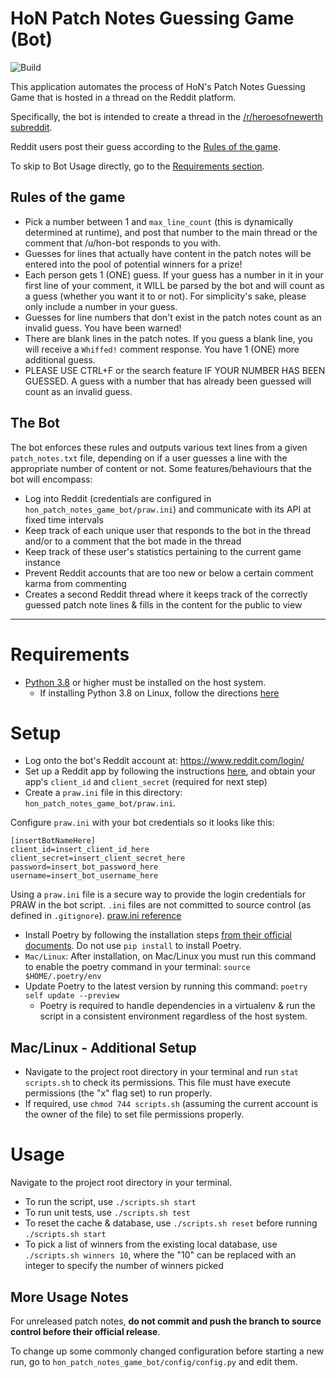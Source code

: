 # HoN Patch Notes Guessing Game (Bot)

![Build](https://github.com/ElementUser/HoN-Patch-Notes-Game-Bot/workflows/.github/workflows/.github_ci.yml/badge.svg)

This application automates the process of HoN's Patch Notes Guessing Game that is hosted in a thread on the Reddit platform.

Specifically, the bot is intended to create a thread in the [/r/heroesofnewerth subreddit](https://www.reddit.com/r/HeroesofNewerth/).

Reddit users post their guess according to the [Rules of the game](#Rules-of-the-game).

To skip to Bot Usage directly, go to the [Requirements section](#Requirements).

## Rules of the game

- Pick a number between 1 and `max_line_count` (this is dynamically determined at runtime), and post that number to the main thread or the comment that /u/hon-bot responds to you with.
- Guesses for lines that actually have content in the patch notes will be entered into the pool of potential winners for a prize!
- Each person gets 1 (ONE) guess. If your guess has a number in it in your first line of your comment, it WILL be parsed by the bot and will count as a guess (whether you want it to or not). For simplicity's sake, please only include a number in your guess.
- Guesses for line numbers that don't exist in the patch notes count as an invalid guess. You have been warned!
- There are blank lines in the patch notes. If you guess a blank line, you will receive a `Whiffed!` comment response. You have 1 (ONE) more additional guess.
- PLEASE USE CTRL+F or the search feature IF YOUR NUMBER HAS BEEN GUESSED. A guess with a number that has already been guessed will count as an invalid guess.

## The Bot

The bot enforces these rules and outputs various text lines from a given `patch_notes.txt` file, depending on if a user guesses a line with the appropriate number of content or not. Some features/behaviours that the bot will encompass:

- Log into Reddit (credentials are configured in `hon_patch_notes_game_bot/praw.ini`) and communicate with its API at fixed time intervals
- Keep track of each unique user that responds to the bot in the thread and/or to a comment that the bot made in the thread
- Keep track of these user's statistics pertaining to the current game instance
- Prevent Reddit accounts that are too new or below a certain comment karma from commenting
- Creates a second Reddit thread where it keeps track of the correctly guessed patch note lines & fills in the content for the public to view

---

# Requirements

- [Python 3.8](https://www.python.org/downloads/release/python-380/) or higher must be installed on the host system.
  - If installing Python 3.8 on Linux, follow the directions [here](https://tecadmin.net/install-python-3-8-ubuntu/)

# Setup

- Log onto the bot's Reddit account at: https://www.reddit.com/login/
- Set up a Reddit app by following the instructions [here](https://github.com/reddit-archive/reddit/wiki/OAuth2-Quick-Start-Example), and obtain your app's `client_id` and `client_secret` (required for next step)
- Create a `praw.ini` file in this directory: `hon_patch_notes_game_bot/praw.ini`.

Configure `praw.ini` with your bot credentials so it looks like this:

```
[insertBotNameHere]
client_id=insert_client_id_here
client_secret=insert_client_secret_here
password=insert_bot_password_here
username=insert_bot_username_here
```

Using a `praw.ini` file is a secure way to provide the login credentials for PRAW in the bot script. `.ini` files are not committed to source control (as defined in `.gitignore`). [praw.ini reference](https://praw.readthedocs.io/en/latest/getting_started/configuration/prawini.html)

- Install Poetry by following the installation steps [from their official documents](https://python-poetry.org/docs/). Do not use `pip install` to install Poetry.
- `Mac/Linux`: After installation, on Mac/Linux you must run this command to enable the poetry command in your terminal: `source $HOME/.poetry/env`
- Update Poetry to the latest version by running this command: `poetry self update --preview`
  - Poetry is required to handle dependencies in a virtualenv & run the script in a consistent environment regardless of the host system.

## Mac/Linux - Additional Setup

- Navigate to the project root directory in your terminal and run `stat scripts.sh` to check its permissions. This file must have execute permissions (the "x" flag set) to run properly.
- If required, use `chmod 744 scripts.sh` (assuming the current account is the owner of the file) to set file permissions properly.

# Usage

Navigate to the project root directory in your terminal.

- To run the script, use `./scripts.sh start`
- To run unit tests, use `./scripts.sh test`
- To reset the cache & database, use `./scripts.sh reset` before running `./scripts.sh start`
- To pick a list of winners from the existing local database, use `./scripts.sh winners 10`, where the "10" can be replaced with an integer to specify the number of winners picked

## More Usage Notes

For unreleased patch notes, **do not commit and push the branch to source control before their official release**.

To change up some commonly changed configuration before starting a new run, go to `hon_patch_notes_game_bot/config/config.py` and edit them.

